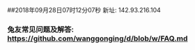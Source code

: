 ##2018年09月28日07时12分07秒 新址: 142.93.216.104
### 兔友常见问题及解答: https://github.com/wanggonging/d/blob/w/FAQ.md
